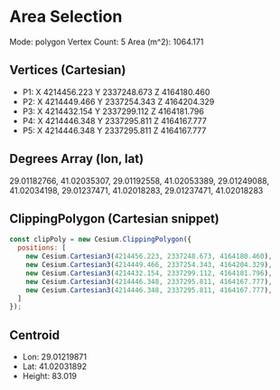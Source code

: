 # Area Selection

Mode: polygon
Vertex Count: 5
Area (m^2): 1064.171

## Vertices (Cartesian)
  - P1: X 4214456.223 Y 2337248.673 Z 4164180.460
  - P2: X 4214449.466 Y 2337254.343 Z 4164204.329
  - P3: X 4214432.154 Y 2337299.112 Z 4164181.796
  - P4: X 4214446.348 Y 2337295.811 Z 4164167.777
  - P5: X 4214446.348 Y 2337295.811 Z 4164167.777

## Degrees Array (lon, lat)
29.01182766, 41.02035307, 29.01192558, 41.02053389, 29.01249088, 41.02034198, 29.01237471, 41.02018283, 29.01237471, 41.02018283

## ClippingPolygon (Cartesian snippet)
```js
const clipPoly = new Cesium.ClippingPolygon({
  positions: [
    new Cesium.Cartesian3(4214456.223, 2337248.673, 4164180.460),
    new Cesium.Cartesian3(4214449.466, 2337254.343, 4164204.329),
    new Cesium.Cartesian3(4214432.154, 2337299.112, 4164181.796),
    new Cesium.Cartesian3(4214446.348, 2337295.811, 4164167.777),
    new Cesium.Cartesian3(4214446.348, 2337295.811, 4164167.777),
  ]
});
```

## Centroid
- Lon: 29.01219871
- Lat: 41.02031892
- Height: 83.019

